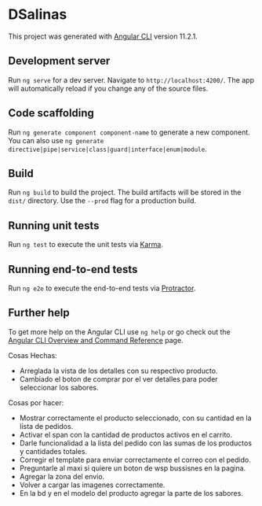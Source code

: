 # DSalinas

This project was generated with [Angular CLI](https://github.com/angular/angular-cli) version 11.2.1.

## Development server

Run `ng serve` for a dev server. Navigate to `http://localhost:4200/`. The app will automatically reload if you change any of the source files.

## Code scaffolding

Run `ng generate component component-name` to generate a new component. You can also use `ng generate directive|pipe|service|class|guard|interface|enum|module`.

## Build

Run `ng build` to build the project. The build artifacts will be stored in the `dist/` directory. Use the `--prod` flag for a production build.

## Running unit tests

Run `ng test` to execute the unit tests via [Karma](https://karma-runner.github.io).

## Running end-to-end tests

Run `ng e2e` to execute the end-to-end tests via [Protractor](http://www.protractortest.org/).

## Further help

To get more help on the Angular CLI use `ng help` or go check out the [Angular CLI Overview and Command Reference](https://angular.io/cli) page.

Cosas Hechas:
* Arreglada la vista de los detalles con su respectivo producto.
* Cambiado el boton de comprar por el ver detalles para poder seleccionar los sabores.

Cosas por hacer:
* Mostrar correctamente el producto seleccionado, con su cantidad en la lista de pedidos.
* Activar el span con la cantidad de productos activos en el carrito.
* Darle funcionalidad a la lista del pedido con las sumas de los productos y cantidades totales.
* Corregir el template para enviar correctamente el correo con el pedido.
* Preguntarle al maxi si quiere un boton de wsp bussisnes en la pagina.
* Agregar la zona del envio.
* Volver a cargar las imagenes correctamente.
* En la bd y en el modelo del producto agregar la parte de los sabores.
